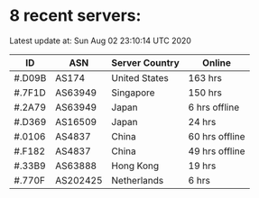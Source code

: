 # 8 recent servers:

Latest update at: Sun Aug 02 23:10:14 UTC 2020

| ID | ASN | Server Country | Online |
| -- | --- | -------------- | ------ |
| #.D09B | AS174 | United States | 163 hrs |
| #.7F1D | AS63949 | Singapore | 150 hrs |
| #.2A79 | AS63949 | Japan | 6 hrs offline |
| #.D369 | AS16509 | Japan | 24 hrs |
| #.0106 | AS4837 | China | 60 hrs offline |
| #.F182 | AS4837 | China | 49 hrs offline |
| #.33B9 | AS63888 | Hong Kong | 19 hrs |
| #.770F | AS202425 | Netherlands | 6 hrs |

